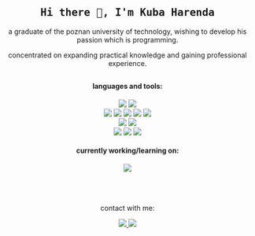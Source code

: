 <h2 align='center'><samp><strong>Hi there 👋, I'm Kuba Harenda</strong></samp></h2>
<p align='center'>a graduate of the poznan university of technology, wishing to develop his passion which is programming.</p>
<p align="center">concentrated on expanding practical knowledge and gaining professional experience.</p>

## <h4 align="center">languages and tools:</h4>
<div align="center">
  <img src="https://img.shields.io/badge/-Visual%20Studio-000000?style=flat&logo=visual-studio&logoColor=68217A&labelColor=000000)"/>
  <img src="https://img.shields.io/badge/-Visual%20Studio%20Code-000000?style=flat&logo=visual-studio-code&logoColor=2596BE&labelColor=000000)"/>
</div>
<div align="center">
  <img src="https://img.shields.io/badge/-HTML5-000000?style=flat&logo=html5&logoColor=E34F26&labelColor=000000)"/>
  <img src="https://img.shields.io/badge/-CSS3-000000?style=flat&logo=css3&logoColor=1572B6&labelColor=000000)"/>
  <img src="https://img.shields.io/badge/-Java%20Script-000000?style=flat&logo=javascript&logoColor=F7E018&labelColor=000000)"/>
  <img src="https://img.shields.io/badge/-jQuery-000000?style=flat&logo=jquery&logoColor=008cff&labelColor=000000)"/>
  <img src="https://img.shields.io/badge/-Sass-000000?style=flat&logo=sass&logoColor=d62e89&labelColor=000000)"/>
</div>
<div align="center">
  <img src="https://img.shields.io/badge/-Git-000000?style=flat&logo=git&logoColor=F05032&labelColor=000000)"/>
  <img src="https://img.shields.io/badge/-GitHub-000000?style=flat&logo=github&logoColor=ffffff&labelColor=000000)"/>
</div>
<div align="center">
  <img src="https://img.shields.io/badge/-Unity-000000?style=flat&logo=unity&logoColor=ffffff&labelColor=000000)"/>
  <img src="https://img.shields.io/badge/-Blender-000000?style=flat&logo=blender&logoColor=e77c0c&labelColor=000000)"/>
  <img src="https://img.shields.io/badge/-Adobe%20Photoshop-000000?style=flat&logo=adobe-photoshop&logoColor=2596BE&labelColor=000000)"/>
</div>
<h4 align='center'>currently working/learning on:</h4>
<div align="center">
  <img src="https://img.shields.io/badge/-React-000000?style=flat&logo=react&logoColor=2596BE&labelColor=000000)"/>
</div>
<br>
<br>
<br>
<p align='center'>contact with me:</p>
<div align="center">
  <a href="https://www.linkedin.com/in/jakub-harenda/">
  <img src="https://img.shields.io/badge/LinkedIn-Jakub%20Harenda-blue?logo=Linkedin&logoColor=blue&labelColor=black"/>
  </a>
  <a href="mailto:jakub.harenda@gmail.com">
  <img src="https://img.shields.io/badge/gmail-jakub.harenda@gmail.com-blue?logo=Gmail&logoColor=blue&labelColor=black"/>
  </a>
</div>

<!--
**har-y/har-y** is a ✨ _special_ ✨ repository because its `README.md` (this file) appears on your GitHub profile.

Here are some ideas to get you started:

- 🔭 I’m currently working on ...
- 🌱 I’m currently learning ...
- 👯 I’m looking to collaborate on ...
- 🤔 I’m looking for help with ...
- 💬 Ask me about ...
- 📫 How to reach me: ...
- 😄 Pronouns: ...
- ⚡ Fun fact: ...
-->

[gitsite]: https://github.com/har-y
[linkedin]: https://www.linkedin.com/in/jakub-harenda/
[facebook]: https://www.facebook.com/jakub.harenda
[simmerdotio]: https://simmer.io/@hary
